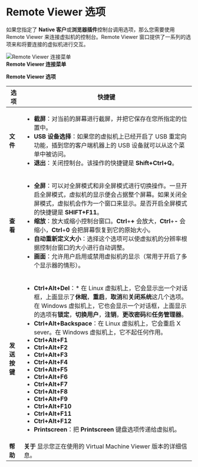 # Remote Viewer 选项

如果您指定了 **Native 客户**或**浏览器插件**控制台调用选项，那么您需要使用 Remote Viewer 来连接虚拟机的控制台。Remote Viewer 窗口提供了一系列的选项来和将要连接的虚拟机进行交互。

![Remote Viewer 连接菜单](../images/remote_viewer_console_options.png)<br/>
**Remote Viewer 连接菜单**

**Remote Viewer 选项**

| **选项** | **快捷键** |
| -------- | ---------- |
| **文件** | <ul><li>**截屏**：对当前的屏幕进行截屏，并把它保存在您所指定的位置中。</li><li>**USB 设备选择**：如果您的虚拟机上已经开启了 USB 重定向功能，插到您的客户端机器上的 USB 设备就可以从这个菜单中被访问。</li><li>**退出**：关闭控制台。该操作的快捷键是 **Shift+Ctrl+Q**。</li></ul> |
| **查看** | <ul><li>**全屏**：可以对全屏模式和非全屏模式进行切换操作。一旦开启全屏模式，虚拟机的显示便会占据整个屏幕。如果关闭全屏模式，虚拟机会作为一个窗口来显示。是否开启全屏模式的快捷键是 **SHIFT+F11**。</li><li>**缩放**：放大或缩小控制台窗口。**Ctrl**+**+** 会放大，**Ctrl**+**-** 会缩小，**Ctrl**+**0** 会把屏幕恢复到它的原始大小。</li><li>**自动重新定义大小**：选择这个选项可以使虚拟机的分辨率根据控制台窗口的大小进行自动调整。</li><li>**画面**：允许用户启用或禁用虚拟机的显示（常用于开启了多个显示器的情形）。</li></ul> |
| **发送按键** | <ul><li>**Ctrl+Alt+Del**：* 在 Linux 虚拟机上，它会显示出一个对话框，上面显示了**休眠**，**重启**，**取消**和**关闭系统**这几个选项。在 Windows 虚拟机上，它也会显示一个对话框，上面显示的选项有**锁定**，**切换用户**，**注销**，**更改密码**和**任务管理器**。</li><li>**Ctrl+Alt+Backspace**：在 Linux 虚拟机上，它会重启 X sever。在 Windows 虚拟机上，它不起任何作用。</li><li>**Ctrl+Alt+F1**</li><li>**Ctrl+Alt+F2**</li><li>**Ctrl+Alt+F3**</li><li>**Ctrl+Alt+F4**</li><li>**Ctrl+Alt+F5**</li><li>**Ctrl+Alt+F6**</li><li>**Ctrl+Alt+F7**</li><li>**Ctrl+Alt+F8**</li><li>**Ctrl+Alt+F9**</li><li>**Ctrl+Alt+F10**</li><li>**Ctrl+Alt+F11**</li><li>**Ctrl+Alt+F12**</li><li>**Printscreen**：把 **Printscreen** 键盘选项传递给虚拟机。</li></ul> |
| **帮助** | **关于** 显示您正在使用的 Virtual Machine Viewer 版本的详细信息。|
